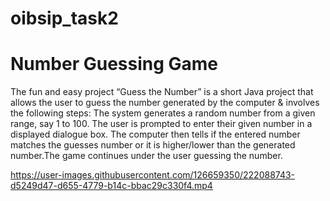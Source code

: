 # oibsip_task2

# Number Guessing Game


The fun and easy project “Guess the Number” is a short Java project that allows the user to guess the number generated by the computer & involves the following steps: The system generates a random number from a given range, say 1 to 100. The user is prompted to enter their given number in a displayed dialogue box. The computer then tells if the entered number matches the guesses number or it is higher/lower than the generated number.The game continues under the user guessing the number.




https://user-images.githubusercontent.com/126659350/222088743-d5249d47-d655-4779-b14c-bbac29c330f4.mp4

